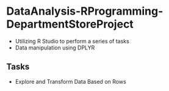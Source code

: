 # DataAnalysis-RProgramming-DepartmentStoreProject
* Utilizing R Studio to perform a series of tasks
* Data manipulation using DPLYR

## Tasks
* Explore and Transform Data Based on Rows

